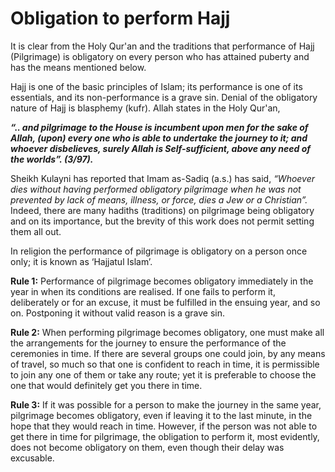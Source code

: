 Obligation to perform Hajj
==========================

It is clear from the Holy Qur'an and the traditions that performance of
Hajj (Pilgrimage) is obligatory on every person who has attained puberty
and has the means mentioned below.

Hajj is one of the basic principles of Islam; its performance is one of
its essentials, and its non-performance is a grave sin. Denial of the
obligatory nature of Hajj is blasphemy (kufr). Allah states in the Holy
Qur'an,

***“.. and pilgrimage to the House is incumbent upon men for the sake of
Allah, (upon) every one who is able to undertake the journey to it; and
whoever disbelieves, surely Allah is Self-sufficient, above any need of
the worlds”. (3/97).***

Sheikh Kulayni has reported that Imam as-Sadiq (a.s.) has said,
*“Whoever dies without having performed obligatory pilgrimage when he
was not prevented by lack of means, illness, or force, dies a Jew or a
Christian”.* Indeed, there are many hadiths (traditions) on pilgrimage
being obligatory and on its importance, but the brevity of this work
does not permit setting them all out.

In religion the performance of pilgrimage is obligatory on a person once
only; it is known as ‘Hajjatul Islam’.

**Rule 1:** Performance of pilgrimage becomes obligatory immediately in
the year in when its conditions are realised. If one fails to perform
it, deliberately or for an excuse, it must be fulfilled in the ensuing
year, and so on. Postponing it without valid reason is a grave sin.

**Rule 2:** When performing pilgrimage becomes obligatory, one must make
all the arrangements for the journey to ensure the performance of the
ceremonies in time. If there are several groups one could join, by any
means of travel, so much so that one is confident to reach in time, it
is permissible to join any one of them or take any route; yet it is
preferable to choose the one that would definitely get you there in
time.

**Rule 3:** If it was possible for a person to make the journey in the
same year, pilgrimage becomes obligatory, even if leaving it to the last
minute, in the hope that they would reach in time. However, if the
person was not able to get there in time for pilgrimage, the obligation
to perform it, most evidently, does not become obligatory on them, even
though their delay was excusable.


